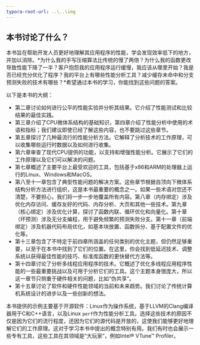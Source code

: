 ```yaml
---
typora-root-url: ..\..\img
---
```


## 本书讨论了什么？

本书旨在帮助开发人员更好地理解其应用程序的性能，学会发现效率低下的地方，并加以消除。*为什么我的手写压缩算法比传统的慢了两倍？为什么我的函数更改导致性能下降了一半？客户抱怨我的应用程序运行缓慢，我应该从哪里开始？我是否已经充分优化了程序？我的平台上有哪些性能分析工具？减少缓存未命中和分支预测失败的技术有哪些？*希望通过本书的学习，你能找到这些问题的答案。

以下是本书的大纲：

* 第二章讨论如何进行公平的性能实验并分析其结果。它介绍了性能测试和比较结果的最佳实践。
* 第三章介绍了CPU微体系结构的基础知识，第四章介绍了性能分析中使用的术语和指标；我们建议即使已经了解这些内容，也不要跳过这些章节。
* 第五章探讨了几种最流行的性能分析方法。它解释了分析技术的工作原理，可以收集哪些运行时数据以及如何进行收集。
* 第六章审查了现代CPU提供的功能，以支持和增强性能分析。它展示了它们的工作原理以及它们可以解决的问题。
* 第七章概述了主要平台上最受欢迎的工具，包括基于x86和ARM的处理器上运行的Linux、Windows和MacOS。
* 第八至十一章包含了典型性能问题的解决方案。这些章节根据自顶向下微体系结构分析方法进行组织，这是本书最重要的概念之一。如果一些术语对您还不清楚，不要担心，我们将一步一步地覆盖所有内容。第八章（内存绑定）涉及优化内存访问、缓存友好的代码、内存分析、大页和其他一些技术。第九章（核心绑定）涉及优化计算，探讨了函数内联、循环优化和向量化。第十章（坏预测）涉及无分支编程，用于避免频繁的预测失败分支。第十一章（前端绑定）涉及机器代码布局优化，如基本块放置、函数拆分、基于配置文件的优化等。
* 第十三章包含了不特定于前四章所涵盖的任何类别的优化主题，但仍然足够重要，以至于在本书中找到了它们的位置。在这里，你会找到低延迟技术、调整系统以获得最佳性能的技巧、标准库函数的更快替代方法等。
* 第十四章讨论了分析多线程应用程序的技术。它概述了优化多线程应用程序性能的一些最重要挑战以及可用于分析它们的工具。这个主题本身很庞大，所以这一章节只侧重于硬件相关的问题，比如“伪共享”。
* 第十五章讨论了软件和硬件性能领域的当前和未来趋势。我们讨论了传统计算机系统设计的进步以及一些创新的想法。

本书提供的示例主要基于开源软件：Linux作为操作系统，基于LLVM的Clang编译器用于C和C++语言，以及Linux `perf`作为性能分析工具。选择这些技术的原因不仅是因为它们的流行程度，还因为它们的源代码是开放的，这使我们能够更好地理解它们的工作原理。这对于学习本书中提出的概念特别有用。我们有时也会展示一些专有工具，这些工具在其领域是“大玩家”，例如Intel® VTune™ Profiler。

